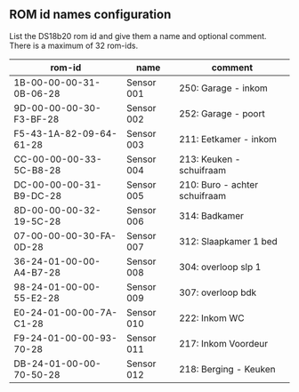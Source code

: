 ## ROM id names configuration

List the DS18b20 rom id and give them a name and optional comment.  
There is a maximum of 32 rom-ids.

|   rom-id                | name       | comment                           |
|-------------------------|------------|-----------------------------------|
| 1B-00-00-00-31-0B-06-28 | Sensor 001 | 250: Garage - inkom               |
| 9D-00-00-00-30-F3-BF-28 | Sensor 002 | 252: Garage - poort               |
| F5-43-1A-82-09-64-61-28 | Sensor 003 | 211: Eetkamer - inkom             |
| CC-00-00-00-33-5C-B8-28 | Sensor 004 | 213: Keuken - schuifraam          |
| DC-00-00-00-31-B9-DC-28 | Sensor 005 | 210: Buro - achter schuifraam     |
| 8D-00-00-00-32-19-5C-28 | Sensor 006 | 314: Badkamer                     |
| 07-00-00-00-30-FA-0D-28 | Sensor 007 | 312: Slaapkamer 1 bed             |
| 36-24-01-00-00-A4-B7-28 | Sensor 008 | 304: overloop slp 1               |
| 98-24-01-00-00-55-E2-28 | Sensor 009 | 307: overloop bdk                 |
| E0-24-01-00-00-7A-C1-28 | Sensor 010 | 222: Inkom WC                     |
| F9-24-01-00-00-93-70-28 | Sensor 011 | 217: Inkom Voordeur               |
| DB-24-01-00-00-70-50-28 | Sensor 012 | 218: Berging - Keuken             |
